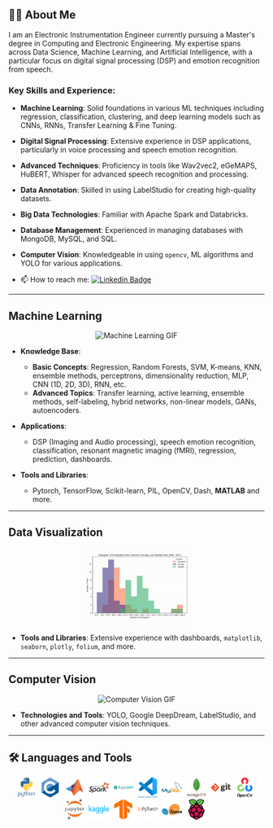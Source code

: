 ## :man_technologist: About Me

I am an Electronic Instrumentation Engineer currently pursuing a Master's degree in Computing and Electronic Engineering. My expertise spans across Data Science, Machine Learning, and Artificial Intelligence, with a particular focus on digital signal processing (DSP) and emotion recognition from speech.

### Key Skills and Experience:
- **Machine Learning**: Solid foundations in various ML techniques including regression, classification, clustering, and deep learning models such as CNNs, RNNs, Transfer Learning & Fine Tuning.
- **Digital Signal Processing**: Extensive experience in DSP applications, particularly in voice processing and speech emotion recognition.
- **Advanced Techniques**: Proficiency in tools like Wav2vec2, eGeMAPS, HuBERT, Whisper for advanced speech recognition and processing.
- **Data Annotation**: Skilled in using LabelStudio for creating high-quality datasets.
- **Big Data Technologies**: Familiar with Apache Spark and Databricks.
- **Database Management**: Experienced in managing databases with MongoDB, MySQL, and SQL.
- **Computer Vision**: Knowledgeable in using `opencv`, ML algorithms and YOLO for various applications.

- :mailbox: How to reach me: [![Linkedin Badge](https://img.shields.io/badge/linkedin-%230077B5.svg?style=for-the-badge&logo=linkedin&logoColor=white)](https://www.linkedin.com/in/alxmrs)

---
## Machine Learning
<div align="center">
  <img src="assets/ml_3.gif" alt="Machine Learning GIF" width="40%" />
</div>

- **Knowledge Base**:
  - **Basic Concepts**: Regression, Random Forests, SVM, K-means, KNN, ensemble methods, perceptrons, dimensionality reduction, MLP, CNN (1D, 2D, 3D), RNN, etc.
  - **Advanced Topics**: Transfer learning, active learning, ensemble methods, self-labeling, hybrid networks, non-linear models, GANs, autoencoders.

- **Applications**: 
  - DSP (Imaging and Audio processing), speech emotion recognition, classification, resonant magnetic imaging (fMRI), regression, prediction, dashboards.

- **Tools and Libraries**: 
  - Pytorch, TensorFlow, Scikit-learn, PIL, OpenCV, Dash, **MATLAB** and more.

---

## Data Visualization
<div align="center">
  <img src="assets/data_viz.gif" alt="Data Visualization GIF" width="40%" />
</div>

- **Tools and Libraries**: Extensive experience with dashboards, `matplotlib`, `seaborn`, `plotly`, `folium`, and more.

---

## Computer Vision
<div align="center">
  <img src="assets/vision.gif" alt="Computer Vision GIF" width="40%" />
</div>

- **Technologies and Tools**: YOLO, Google DeepDream, LabelStudio, and other advanced computer vision techniques.

---

## :hammer_and_wrench: Languages and Tools

<div align="center">
  <img src="https://github.com/devicons/devicon/blob/master/icons/python/python-original-wordmark.svg" title="Python" alt="Python" width="40" height="40"/>&nbsp;
  <img src="https://github.com/devicons/devicon/blob/master/icons/c/c-original.svg" title="C" alt="C" width="40" height="40"/>&nbsp;
  <img src="https://github.com/devicons/devicon/blob/master/icons/matlab/matlab-original.svg" title="Matlab" alt="Matlab" width="40" height="40"/>&nbsp;
  <img src="https://github.com/devicons/devicon/blob/master/icons/apachespark/apachespark-original-wordmark.svg" title="Apache Spark" alt="Apache Spark" width="40" height="40"/>&nbsp;
  <img src="https://github.com/devicons/devicon/blob/master/icons/fastapi/fastapi-original-wordmark.svg" title="FastAPI" alt="FastAPI" width="40" height="40"/>&nbsp;
  <img src="https://github.com/devicons/devicon/blob/master/icons/vscode/vscode-original-wordmark.svg" title="Visual Studio" alt="Visual Studio" width="40" height="40"/>&nbsp;
  <img src="https://github.com/devicons/devicon/blob/master/icons/mysql/mysql-original-wordmark.svg" title="MySQL" alt="MySQL" width="40" height="40"/>&nbsp;
  <img src="https://github.com/devicons/devicon/blob/master/icons/mongodb/mongodb-original-wordmark.svg" title="MongoDB" alt="MongoDB" width="40" height="40"/>&nbsp;
  <img src="https://github.com/devicons/devicon/blob/master/icons/git/git-original-wordmark.svg" title="Git" alt="Git" width="40" height="40"/>&nbsp;
  <img src="https://github.com/devicons/devicon/blob/master/icons/opencv/opencv-original-wordmark.svg" title="OpenCV" alt="OpenCV" width="40" height="40"/>&nbsp;
  <img src="https://github.com/devicons/devicon/blob/master/icons/jupyter/jupyter-original-wordmark.svg" title="Jupyter" alt="Jupyter" width="40" height="40"/>&nbsp;
  <img src="https://github.com/devicons/devicon/blob/master/icons/kaggle/kaggle-original-wordmark.svg" title="Kaggle" alt="Kaggle" width="40" height="40"/>&nbsp;
  <img src="https://github.com/devicons/devicon/blob/master/icons/tensorflow/tensorflow-original.svg" title="TensorFlow" alt="TensorFlow" width="40" height="40"/>&nbsp;
  <img src="https://github.com/devicons/devicon/blob/master/icons/pytorch/pytorch-original-wordmark.svg" title="PyTorch" alt="PyTorch" width="40" height="40"/>&nbsp;
  <img src="https://github.com/devicons/devicon/blob/master/icons/scikitlearn/scikitlearn-original.svg" title="ScikitLearn" alt="ScikitLearn" width="40" height="40"/>&nbsp;
  <img src="https://github.com/devicons/devicon/blob/master/icons/raspberrypi/raspberrypi-original.svg" title="Raspberry Pi" alt="Raspberry Pi" width="40" height="40"/>&nbsp;
  <img src="https://github.com/devicons/devicon/blob/master/icons/arduino/arduin
